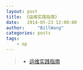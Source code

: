 ```yaml
---
layout: post
title: 《运维实践指南》
date:   2014-05-23 12:00:00
author:     "BillWang"
categories: posts
tags:
    - op
---
```



> * [运维实践指南](https://github.com/BillWang139967/op_practice_book/blob/master/SUMMARY.md)
